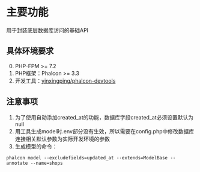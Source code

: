 # 主要功能

用于封装底层数据库访问的基础API

## 具体环境要求

0. PHP-FPM >= 7.2
1. PHP框架：Phalcon >= 3.3
2. 开发工具：[yinxingping/phalcon-devtools](https://github.com/yinxingping/phalcon-devtools)

## 注意事项

1. 为了使用自动添加created_at的功能，数据库字段created_at必须设置默认为null
2. 用工具生成model时.env部分没有生效，所以需要在config.php中修改数据库连接相关默认参数为实际开发环境的参数
3. 生成模型的命令：
```
phalcon model --excludefields=updated_at --extends=ModelBase --annotate --name=shops
```

